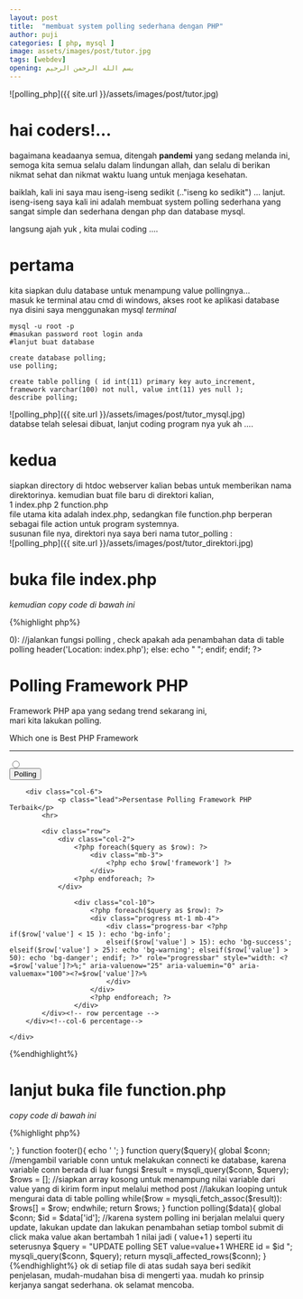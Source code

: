 ```yaml
---
layout: post
title:  "membuat system polling sederhana dengan PHP"
author: puji
categories: [ php, mysql ]
image: assets/images/post/tutor.jpg
tags: [webdev]
opening: بسم الله الرحمن الرحيم
---  
```

![polling_php]({{ site.url }}/assets/images/post/tutor.jpg)  

# hai coders!...  
bagaimana keadaanya semua, ditengah **pandemi** yang sedang melanda ini,  
semoga kita semua selalu dalam lindungan allah, dan selalu di berikan nikmat sehat dan nikmat waktu luang untuk menjaga kesehatan.  

baiklah, kali ini saya mau iseng-iseng sedikit (.."iseng ko sedikit") ... lanjut.  
iseng-iseng saya kali ini adalah membuat system polling sederhana yang sangat simple dan sederhana dengan php dan database mysql.  

langsung ajah yuk , kita mulai coding ....
# pertama  
kita siapkan dulu database untuk menampung value pollingnya...  
masuk ke terminal atau cmd di windows, akses root ke aplikasi database nya disini saya menggunakan mysql
*terminal*
```
mysql -u root -p
#masukan password root login anda
#lanjut buat database

create database polling;
use polling;

create table polling ( id int(11) primary key auto_increment, framework varchar(100) not null, value int(11) yes null );
describe polling;
```
![polling_php]({{ site.url }}/assets/images/post/tutor_mysql.jpg)  
databse telah selesai dibuat, lanjut coding program nya yuk ah .... 

# kedua
siapkan directory di htdoc webserver kalian bebas untuk memberikan nama direktorinya.
kemudian buat file baru di direktori kalian,  
1 index.php
2 function.php  
file utama kita adalah index.php, sedangkan file function.php berperan sebagai file action untuk program systemnya.  
susunan file nya, direktori nya saya beri nama tutor_polling :  
![polling_php]({{ site.url }}/assets/images/post/tutor_direktori.jpg)  

# buka file index.php  
*kemudian copy code di bawah ini*  

{%highlight php%}
<?php 
require_once 'function.php';

headernya("Halaman Utama");

$query = query("SELECT * FROM polling"); //fungsi ini berada di file function.php untuk mengambil data dari table database.

if(isset($_POST['submit'])):
	
	if(polling($_POST) > 0): //jalankan fungsi polling , check apakah ada penambahan data di table polling	
		header('Location: index.php');
	else:
		echo "
				<script>alert('anda belum mengisi polling');
				document.location.href='index.php';
				</script>
				";
	endif;

endif;
?>

<div class="jumbotron jumbotron-fluid">
  <div class="container justify-content-center">
    <h1 class="display-4">Polling Framework PHP</h1>
    <p class="lead">Framework PHP apa yang sedang trend sekarang ini, <br/> <smal class="blockquote-footer">mari kita lakukan polling</smal>.</p>
  </div>
</div>

<div class="container">
	<div class="row">
		<div class="col-6">
		<p class="lead">Which one is Best PHP Framework</p>
      <hr>
			<form action="" method="post">
				<?php foreach($query as $row): ?> <!-- ambil data dari fungsi query kemudian looping -->
				<div class="form-group ml-4">
				  <input class="form-check-input" type="radio" name="id" id="<?=$row['framework']?>" value="<?=$row['id']?>">
				  <label class="form-check-label" for="<?=$row['framework']?>">
				    <?=$row['framework']?>
				  </label>
				</div>
				<?php endforeach; ?>
				<div class="form-group ml-auto">
					<button type="submit" name="submit" class="btn btn-outline-success btn-block">Polling</button>
				</div>
			</form>
		</div>

		<div class="col-6">
				<p class="lead">Persentase Polling Framework PHP Terbaik</p>
      		<hr>

      		<div class="row">
      			<div class="col-2">
      				<?php foreach($query as $row): ?>
      					<div class="mb-3">
      						<?php echo $row['framework'] ?>
      					</div>
      				<?php endforeach; ?>
      			</div>

      				<div class="col-10">
      					<?php foreach($query as $row): ?>
			      		<div class="progress mt-1 mb-4">
			  				<div class="progress-bar <?php if($row['value'] < 15 ): echo 'bg-info'; 
			  				elseif($row['value'] > 15): echo 'bg-success'; elseif($row['value'] > 25): echo 'bg-warning'; elseif($row['value'] > 50): echo 'bg-danger'; endif; ?>" role="progressbar" style="width: <?=$row['value']?>%;" aria-valuenow="25" aria-valuemin="0" aria-valuemax="100"><?=$row['value']?>%
			  				</div>
						</div>
						<?php endforeach; ?>	
      				</div>
      		</div><!-- row percentage -->
		</div><!--col-6 percentage-->

	</div>
</div>

<?php footer(); ?>  
{%endhighlight%}  

# lanjut buka file function.php  
*copy code di bawah ini*  

{%highlight php%}
<?php 

$conn = mysqli_connect("localhost", "root", "", "tutorial_polling");

if(!$conn) die(mysqli_connect_error());

function headernya($title){
	echo '<!doctype html>
<html lang="en">
  <head>
    <!-- Required meta tags -->
    <meta charset="utf-8">
    <meta name="viewport" content="width=device-width, initial-scale=1, shrink-to-fit=no">

    <!-- Bootstrap CSS -->
    <link rel="stylesheet" href="https://maxcdn.bootstrapcdn.com/bootstrap/4.0.0/css/bootstrap.min.css" integrity="sha384-Gn5384xqQ1aoWXA+058RXPxPg6fy4IWvTNh0E263XmFcJlSAwiGgFAW/dAiS6JXm" crossorigin="anonymous">

    <title>'.$title.'</title>
  </head>
  <body>';
}

function footer(){
	echo '  <!-- Optional JavaScript -->
    <!-- jQuery first, then Popper.js, then Bootstrap JS -->
    <script src="https://code.jquery.com/jquery-3.2.1.slim.min.js" integrity="sha384-KJ3o2DKtIkvYIK3UENzmM7KCkRr/rE9/Qpg6aAZGJwFDMVNA/GpGFF93hXpG5KkN" crossorigin="anonymous"></script>
    <script src="https://cdnjs.cloudflare.com/ajax/libs/popper.js/1.12.9/umd/popper.min.js" integrity="sha384-ApNbgh9B+Y1QKtv3Rn7W3mgPxhU9K/ScQsAP7hUibX39j7fakFPskvXusvfa0b4Q" crossorigin="anonymous"></script>
    <script src="https://maxcdn.bootstrapcdn.com/bootstrap/4.0.0/js/bootstrap.min.js" integrity="sha384-JZR6Spejh4U02d8jOt6vLEHfe/JQGiRRSQQxSfFWpi1MquVdAyjUar5+76PVCmYl" crossorigin="anonymous"></script>
  </body>
</html>';
}

function query($query){
  global $conn; //mengambil variable conn untuk melakukan connecti ke database, karena variable conn berada di luar fungsi
  $result = mysqli_query($conn, $query);

  $rows = []; //siapkan array kosong untuk menampung nilai variable dari value yang di kirim form input melalui method post
	//lakukan looping untuk mengurai data di table polling 
  while($row = mysqli_fetch_assoc($result)):
    $rows[] = $row;
  endwhile;

  return $rows;
}

function polling($data){
  global $conn;
    $id = $data['id'];
	//karena system polling ini berjalan melalui query update, lakukan update dan lakukan penambahan setiap tombol submit di click maka value akan bertambah 1 nilai jadi ( value+1 ) seperti itu seterusnya
    $query = "UPDATE polling SET 
                value=value+1 WHERE id = $id
            ";
    mysqli_query($conn, $query);
    return mysqli_affected_rows($conn);
}
{%endhighlight%}  

ok di setiap file di atas sudah saya beri sedikit penjelasan, mudah-mudahan bisa di mengerti yaa. mudah ko prinsip kerjanya sangat sederhana.  

ok selamat mencoba. 






